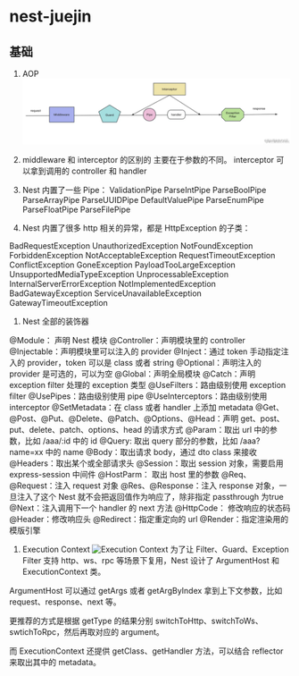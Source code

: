 # nest-juejin

## 基础
1. AOP
![AOP](./img/aop.jpg)

1. middleware  和 interceptor 的区别的
主要在于参数的不同。 interceptor 可以拿到调用的 controller 和 handler

1. Nest 内置了一些 Pipe：
ValidationPipe
ParseIntPipe
ParseBoolPipe
ParseArrayPipe
ParseUUIDPipe
DefaultValuePipe
ParseEnumPipe
ParseFloatPipe
ParseFilePipe

1. Nest 内置了很多 http 相关的异常，都是 HttpException 的子类：

BadRequestException
UnauthorizedException
NotFoundException
ForbiddenException
NotAcceptableException
RequestTimeoutException
ConflictException
GoneException
PayloadTooLargeException
UnsupportedMediaTypeException
UnprocessableException
InternalServerErrorException
NotImplementedException
BadGatewayException
ServiceUnavailableException
GatewayTimeoutException

1. Nest 全部的装饰器

@Module： 声明 Nest 模块
@Controller：声明模块里的 controller
@Injectable：声明模块里可以注入的 provider
@Inject：通过 token 手动指定注入的 provider，token 可以是 class 或者 string
@Optional：声明注入的 provider 是可选的，可以为空
@Global：声明全局模块
@Catch：声明 exception filter 处理的 exception 类型
@UseFilters：路由级别使用 exception filter
@UsePipes：路由级别使用 pipe
@UseInterceptors：路由级别使用 interceptor
@SetMetadata：在 class 或者 handler 上添加 metadata
@Get、@Post、@Put、@Delete、@Patch、@Options、@Head：声明 get、post、put、delete、patch、options、head 的请求方式
@Param：取出 url 中的参数，比如 /aaa/:id 中的 id
@Query: 取出 query 部分的参数，比如 /aaa?name=xx 中的 name
@Body：取出请求 body，通过 dto class 来接收
@Headers：取出某个或全部请求头
@Session：取出 session 对象，需要启用 express-session 中间件
@HostParm： 取出 host 里的参数
@Req、@Request：注入 request 对象
@Res、@Response：注入 response 对象，一旦注入了这个 Nest 就不会把返回值作为响应了，除非指定 passthrough 为true
@Next：注入调用下一个 handler 的 next 方法
@HttpCode： 修改响应的状态码
@Header：修改响应头
@Redirect：指定重定向的 url
@Render：指定渲染用的模版引擎

1. Execution Context
![Execution Context](./img/execution-context.jpg)
为了让 Filter、Guard、Exception Filter 支持 http、ws、rpc 等场景下复用，Nest 设计了 ArgumentHost 和 ExecutionContext 类。

ArgumentHost 可以通过 getArgs 或者 getArgByIndex 拿到上下文参数，比如 request、response、next 等。

更推荐的方式是根据 getType 的结果分别 switchToHttp、switchToWs、swtichToRpc，然后再取对应的 argument。

而 ExecutionContext 还提供 getClass、getHandler 方法，可以结合 reflector 来取出其中的 metadata。